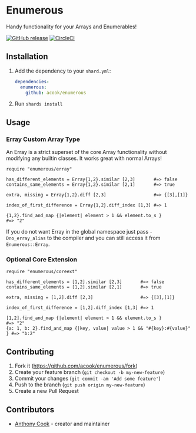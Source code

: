 # Enumerous

Handy functionality for your Arrays and Enumerables!

[![GitHub release](https://img.shields.io/github/release/acook/enumerous.svg?style=for-the-badge)](https://github.com/acook/enumerous/releases)
[![CircleCI](https://img.shields.io/circleci/build/github/acook/enumerous?style=for-the-badge)](https://app.circleci.com/pipelines/github/acook/enumerous)


## Installation

1. Add the dependency to your `shard.yml`:

   ```yaml
   dependencies:
     enumerous:
       github: acook/enumerous
   ```

2. Run `shards install`

## Usage

### Erray Custom Array Type

An Erray is a strict superset of the core Array functionality without modifying any builtin classes. It works great with normal Arrays!

```crystal
require "enumerous/erray"
```

```crystal
has_different_elements = Erray{1,2}.similar [2,3]       #=> false
contains_same_elements = Erray{1,2}.similar [2,1]       #=> true

extra, missing = Erray{1,2}.diff [2,3]                  #=> {[3],[1]}

index_of_first_difference = Erray{1,2}.diff_index [1,3] #=> 1

{1,2}.find_and_map {|element| element > 1 && element.to_s }              #=> "2"
```

If you do not want Erray in the global namespace just pass `-Dno_erray_alias` to the compiler and you can still access it from `Enumerous::Erray`.

### Optional Core Extension

```crystal
require "enumerous/coreext"
```

```crystal
has_different_elements = [1,2].similar [2,3]       #=> false
contains_same_elements = [1,2].similar [2,1]       #=> true

extra, missing = [1,2].diff [2,3]                  #=> {[3],[1]}

index_of_first_difference = [1,2].diff_index [1,3] #=> 1

[1,2].find_and_map {|element| element > 1 && element.to_s }              #=> "2"
{a: 1, b: 2}.find_and_map {|key, value| value > 1 && "#{key}:#{value}" } #=> "b:2"
```

## Contributing

1. Fork it (<https://github.com/acook/enumerous/fork>)
2. Create your feature branch (`git checkout -b my-new-feature`)
3. Commit your changes (`git commit -am 'Add some feature'`)
4. Push to the branch (`git push origin my-new-feature`)
5. Create a new Pull Request

## Contributors

- [Anthony Cook](https://github.com/acook) - creator and maintainer
